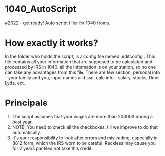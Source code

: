 # 1040_AutoScript

#2022 - get ready!
Auto script filler for 1040 froms. 


#  How exactly it works?
In the folder who holds the script, is a config file nemed .editconfig . 
This file contains all your information that are supposed to be calculated
and processed by IRS in 1040. all the information is on your station, so no
one can take any advantages from this file.
There are few section:
personal info - your family and you, input names and ssn.
calc info - salary, stocks, Dmei Lyda, ect.


#  Principals

1. The script assumes that your wages are more than 20000$ during a past year.
2. NOTE! You need to check all the checkboxes, till we improve to do that automatically.
3. It's your responsibility to look after errors and misleading, especially in 8812 form,
    which the IRS worn to be careful. Reckless may cause you for 2 years pantiled not
    take this credit.